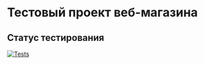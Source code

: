 # Тестовый проект веб-магазина

## Статус тестирования

[![Tests](https://github.com/Infarh/WebStore_22_05/actions/workflows/Tests.yml/badge.svg)](https://github.com/Infarh/WebStore_22_05/actions/workflows/Tests.yml)
